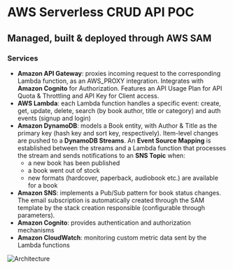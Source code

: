 # AWS Serverless CRUD API POC
## Managed, built & deployed through AWS SAM

### Services
- **Amazon API Gateway**: proxies incoming request to the corresponding Lambda function, as an AWS_PROXY integration. Integrates with **Amazon Cognito** for Authorization. Features an API Usage Plan for API Quota & Throttling and API Key for Client access.
- **AWS Lambda**: each Lambda function handles a specific event: create, get, update, delete, search (by book author, title or category) and auth events (signup and login)
- **Amazon DynamoDB**: models a Book entity, with Author & Title as the primary key (hash key and sort key, respectively). Item-level changes are pushed to a **DynamoDB Streams**. An **Event Source Mapping** is established between the streams and a Lambda function that processes the stream and sends notifications to an **SNS Topic** when:
  - a new book has been published
  - a book went out of stock
  - new formats (hardcover, paperback, audiobook etc.) are available for a book
- **Amazon SNS**: implements a Pub/Sub pattern for book status changes. The email subscription is automatically created through the SAM template by the stack creation responsible (configurable through parameters).
- **Amazon Cognito**: provides authentication and authorization mechanisms
- **Amazon CloudWatch**: monitoring custom metric data sent by the Lambda functions

![Architecture](https://bogdans-public-assets.s3.eu-central-1.amazonaws.com/AWS%20API%20POC.png)
